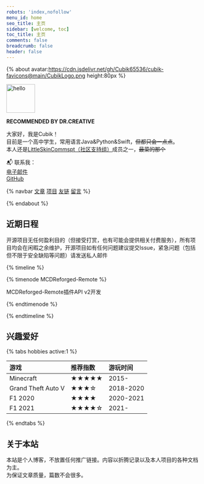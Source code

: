 ```yaml
---
robots: 'index,nofollow'
menu_id: home
seo_title: 主页
sidebar: [welcome, toc]
toc_title: 主页
comments: false
breadcrumb: false
header: false
---
```


{% about avatar:https://cdn.jsdelivr.net/gh/Cubik65536/cubik-favicons@main/CubikLogo.png height:80px %}

<img height="75px" alt="hello" src="https://cdn.jsdelivr.net/gh/Cubik65536/cubik-favicons@main/hello-cubik.png">

**RECOMMENDED BY DR.CREATIVE**

大家好，我是Cubik！<br/>目前是一个高中学生，常用语言Java&Python&Swift，~~但都只会一点点~~。<br/>本人还是[LittleSkinCommspt（社区支持组）](https://github.com/LittleSkinCommspt)成员之一，~~最菜的那个~~

📬 联系我：<br/>[电子邮件](mailto:cubik65536@cubik65536.top)<br/>[GitHub](https://github.com/Cubik65536)

{% navbar [文章](/blog/) [项目](/wiki/) [友链](/friends/) [留言](/more#comments) %}

{% endabout %}

## 近期日程

开源项目无任何盈利目的（但接受打赏，也有可能会提供相关付费服务），所有项目均会在闲暇之余维护，开源项目如有任何问题建议提交Issue，紧急问题（包括但不限于安全缺陷等问题）请发送私人邮件

{% timeline %}

{% timenode MCDReforged-Remote %}

MCDReforged-Remote插件API v2开发

{% endtimenode %}

{% endtimeline %}

## 兴趣爱好

{% tabs hobbies active:1 %}

<!-- tab 游戏 -->

| 游戏 | 推荐指数 |游玩时间 |
|:-----|:--------|:--------|
| Minecraft | ★★★★★ | 2015- |
| Grand Theft Auto V | ★★★☆ | 2018-2020 |
| F1 2020 | ★★★★ | 2020-2021 |
| F1 2021 | ★★★★☆ | 2021- |

<!-- endtab -->

{% endtabs %}

## 关于本站

本站是个人博客，不放置任何推广链接。内容以折腾记录以及本人项目的各种文档为主。<br/>为保证文章质量，篇数不会很多。
